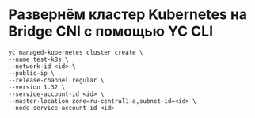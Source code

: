 # Развернём кластер Kubernetes на Bridge CNI с помощью YC CLI

```
yc managed-kubernetes cluster create \
--name test-k8s \
--network-id <id> \
--public-ip \
--release-channel regular \
--version 1.32 \
--service-account-id <id> \
--master-location zone=ru-central1-a,subnet-id=<id> \
--node-service-account-id <id>
```
